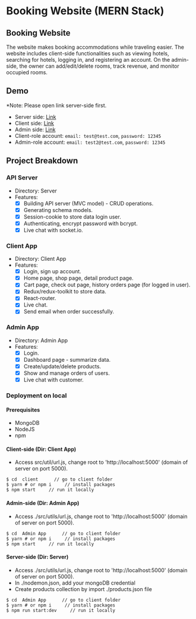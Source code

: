 # Booking Website (MERN Stack)

## Booking Website
The website makes booking accommodations while traveling easier. The website includes client-side functionalities such as viewing hotels, searching for hotels, logging in, and registering an account. On the admin-side, the owner can add/edit/delete rooms, track revenue, and monitor occupied rooms.

## Demo

\*Note: Please open link server-side first.

- Server side: [Link](https://booking-server-9cpa.onrender.com/)
- Client side: [Link](https://asm3-client-504fd.web.app/)
- Admin side: [Link](https://asm3-admin-d1c99.web.app/)
- Client-role account: `email: test@test.com`, `password: 12345`
- Admin-role account: `email: test2@test.com`, `password: 12345`

## Project Breakdown

### API Server

- Directory: Server
- Features:
  - [x] Building API server (MVC model) - CRUD operations.
  - [x] Generating schema models.
  - [x] Session-cookie to store data login user.
  - [x] Authenticating, encrypt password with bcrypt.
  - [x] Live chat with socket.io.

### Client App

- Directory: Client App
- Features:
  - [x] Login, sign up account.
  - [x] Home page, shop page, detail product page.
  - [x] Cart page, check out page, history orders page (for logged in user).
  - [x] Redux/redux-toolkit to store data.
  - [x] React-router.
  - [x] Live chat.
  - [x] Send email when order successfully.

### Admin App

- Directory: Admin App
- Features: 
  - [x] Login.
  - [x] Dashboard page - summarize data.
  - [x] Create/update/delete products.
  - [x] Show and manage orders of users.
  - [x] Live chat with customer.

### Deployment on local

#### Prerequisites

- MongoDB 
- NodeJS
- npm

#### Client-side (Dir: Client App)
- Access src/util/url.js, change root to 'http://localhost:5000' (domain of server on port 5000).

```
$ cd  client      // go to client folder
$ yarn # or npm i     // install packages
$ npm start     // run it locally
```

#### Admin-side (Dir: Admin App)
- Access ./src/utils/url.js, change root to 'http://localhost:5000' (domain of server on port 5000).

```
$ cd  Admin App      // go to client folder
$ yarn # or npm i     // install packages
$ npm start     // run it locally
```

#### Server-side (Dir: Server)
- Access ./src/utils/url.js, change root to 'http://localhost:5000' (domain of server on port 5000).
- In ./nodemon.json, add your mongoDB credential
- Create products collection by import ./products.json file

```
$ cd  Admin App      // go to client folder
$ yarn # or npm i     // install packages
$ npm run start:dev     // run it locally
```
